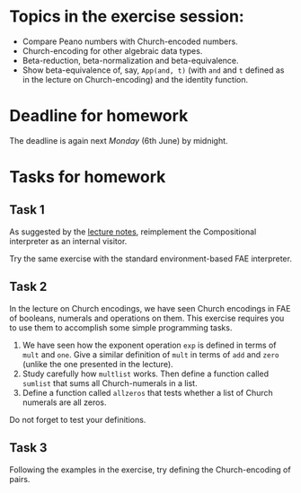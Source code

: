 # Topics in the exercise session:

* Compare Peano numbers with Church-encoded numbers.
* Church-encoding for other algebraic data types.
* Beta-reduction, beta-normalization and beta-equivalence.
* Show beta-equivalence of, say, `App(and, t)` (with `and` and `t` defined as in the lecture on Church-encoding) and the identity function.

# Deadline for homework

The deadline is again next *Monday* (6th June) by midnight.

# Tasks for homework

## Task 1
As suggested by the [lecture notes](https://github.com/ps-tuebingen/PL1-2016/blob/master/lecturenotes/12-syntacticvsmeta.scala#L51), reimplement the Compositional interpreter as an internal visitor.

Try the same exercise with the standard environment-based FAE interpreter.

## Task 2
In the lecture on Church encodings, we have seen Church encodings in FAE of booleans, numerals and operations on them.  This exercise requires you to use them to accomplish some simple programming tasks.

1. We have seen how the exponent operation `exp` is defined in terms of `mult` and `one`.  Give a similar definition of `mult` in terms of `add` and `zero` (unlike the one presented in the lecture).
2. Study carefully how `multlist` works.  Then define a function called `sumlist` that sums all Church-numerals in a list.
3. Define a function called `allzeros` that tests whether a list of Church numerals are all zeros.

Do not forget to test your definitions.

## Task 3
Following the examples in the exercise, try defining the Church-encoding of pairs.
